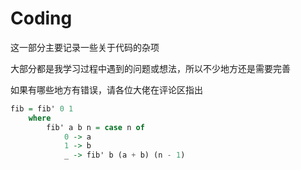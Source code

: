 # Coding

这一部分主要记录一些关于代码的杂项

大部分都是我学习过程中遇到的问题或想法，所以不少地方还是需要完善

如果有哪些地方有错误，请各位大佬在评论区指出

```haskell
fib = fib' 0 1
    where
        fib' a b n = case n of
            0 -> a
            1 -> b
            _ -> fib' b (a + b) (n - 1)
```
